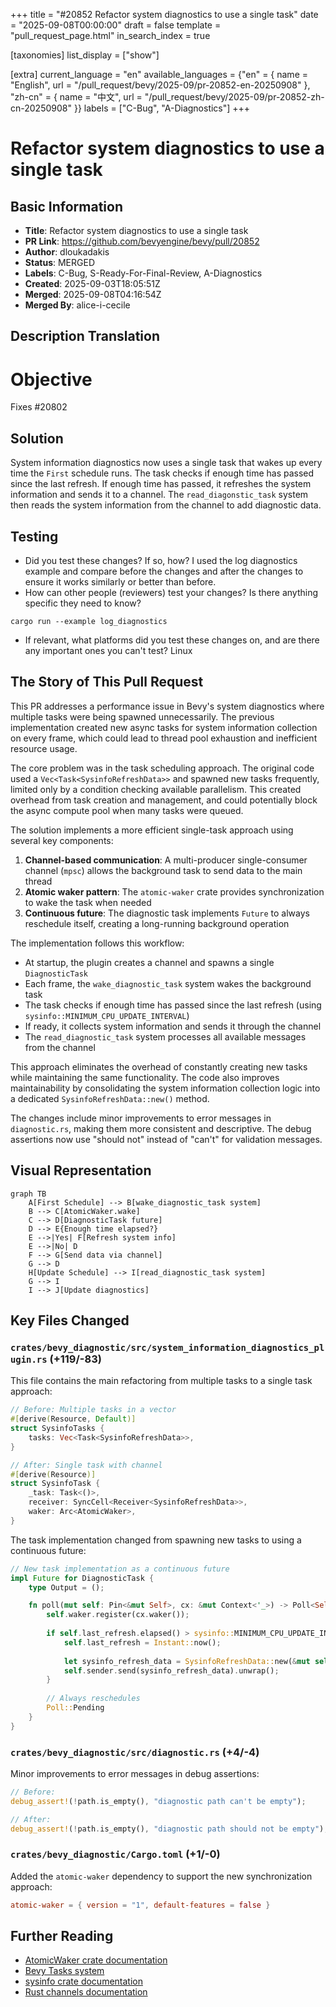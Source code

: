 +++
title = "#20852 Refactor system diagnostics to use a single task"
date = "2025-09-08T00:00:00"
draft = false
template = "pull_request_page.html"
in_search_index = true

[taxonomies]
list_display = ["show"]

[extra]
current_language = "en"
available_languages = {"en" = { name = "English", url = "/pull_request/bevy/2025-09/pr-20852-en-20250908" }, "zh-cn" = { name = "中文", url = "/pull_request/bevy/2025-09/pr-20852-zh-cn-20250908" }}
labels = ["C-Bug", "A-Diagnostics"]
+++

# Refactor system diagnostics to use a single task

## Basic Information
- **Title**: Refactor system diagnostics to use a single task
- **PR Link**: https://github.com/bevyengine/bevy/pull/20852
- **Author**: dloukadakis
- **Status**: MERGED
- **Labels**: C-Bug, S-Ready-For-Final-Review, A-Diagnostics
- **Created**: 2025-09-03T18:05:51Z
- **Merged**: 2025-09-08T04:16:54Z
- **Merged By**: alice-i-cecile

## Description Translation
# Objective

Fixes #20802

## Solution
System information diagnostics now uses a single task that wakes up every
time the `First` schedule runs. The task checks if enough time has
passed since the last refresh. If enough time has passed, it refreshes
the system information and sends it to a channel. The
`read_diagonstic_task` system then reads the system information from the
channel to add diagnostic data.

## Testing

- Did you test these changes? If so, how?
I used the log diagnostics example and compare before the changes and after the changes to ensure it works similarly or better than before.
- How can other people (reviewers) test your changes? Is there anything specific they need to know?
```
cargo run --example log_diagnostics
```
- If relevant, what platforms did you test these changes on, and are there any important ones you can't test?
Linux

## The Story of This Pull Request

This PR addresses a performance issue in Bevy's system diagnostics where multiple tasks were being spawned unnecessarily. The previous implementation created new async tasks for system information collection on every frame, which could lead to thread pool exhaustion and inefficient resource usage.

The core problem was in the task scheduling approach. The original code used a `Vec<Task<SysinfoRefreshData>>` and spawned new tasks frequently, limited only by a condition checking available parallelism. This created overhead from task creation and management, and could potentially block the async compute pool when many tasks were queued.

The solution implements a more efficient single-task approach using several key components:

1. **Channel-based communication**: A multi-producer single-consumer channel (`mpsc`) allows the background task to send data to the main thread
2. **Atomic waker pattern**: The `atomic-waker` crate provides synchronization to wake the task when needed
3. **Continuous future**: The diagnostic task implements `Future` to always reschedule itself, creating a long-running background operation

The implementation follows this workflow:
- At startup, the plugin creates a channel and spawns a single `DiagnosticTask`
- Each frame, the `wake_diagnostic_task` system wakes the background task
- The task checks if enough time has passed since the last refresh (using `sysinfo::MINIMUM_CPU_UPDATE_INTERVAL`)
- If ready, it collects system information and sends it through the channel
- The `read_diagnostic_task` system processes all available messages from the channel

This approach eliminates the overhead of constantly creating new tasks while maintaining the same functionality. The code also improves maintainability by consolidating the system information collection logic into a dedicated `SysinfoRefreshData::new()` method.

The changes include minor improvements to error messages in `diagnostic.rs`, making them more consistent and descriptive. The debug assertions now use "should not" instead of "can't" for validation messages.

## Visual Representation

```mermaid
graph TB
    A[First Schedule] --> B[wake_diagnostic_task system]
    B --> C[AtomicWaker.wake]
    C --> D[DiagnosticTask future]
    D --> E{Enough time elapsed?}
    E -->|Yes| F[Refresh system info]
    E -->|No| D
    F --> G[Send data via channel]
    G --> D
    H[Update Schedule] --> I[read_diagnostic_task system]
    G --> I
    I --> J[Update diagnostics]
```

## Key Files Changed

### `crates/bevy_diagnostic/src/system_information_diagnostics_plugin.rs` (+119/-83)

This file contains the main refactoring from multiple tasks to a single task approach:

```rust
// Before: Multiple tasks in a vector
#[derive(Resource, Default)]
struct SysinfoTasks {
    tasks: Vec<Task<SysinfoRefreshData>>,
}

// After: Single task with channel
#[derive(Resource)]
struct SysinfoTask {
    _task: Task<()>,
    receiver: SyncCell<Receiver<SysinfoRefreshData>>,
    waker: Arc<AtomicWaker>,
}
```

The task implementation changed from spawning new tasks to using a continuous future:

```rust
// New task implementation as a continuous future
impl Future for DiagnosticTask {
    type Output = ();

    fn poll(mut self: Pin<&mut Self>, cx: &mut Context<'_>) -> Poll<Self::Output> {
        self.waker.register(cx.waker());
        
        if self.last_refresh.elapsed() > sysinfo::MINIMUM_CPU_UPDATE_INTERVAL {
            self.last_refresh = Instant::now();
            
            let sysinfo_refresh_data = SysinfoRefreshData::new(&mut self.system);
            self.sender.send(sysinfo_refresh_data).unwrap();
        }
        
        // Always reschedules
        Poll::Pending
    }
}
```

### `crates/bevy_diagnostic/src/diagnostic.rs` (+4/-4)

Minor improvements to error messages in debug assertions:

```rust
// Before:
debug_assert!(!path.is_empty(), "diagnostic path can't be empty");

// After:
debug_assert!(!path.is_empty(), "diagnostic path should not be empty");
```

### `crates/bevy_diagnostic/Cargo.toml` (+1/-0)

Added the `atomic-waker` dependency to support the new synchronization approach:

```toml
atomic-waker = { version = "1", default-features = false }
```

## Further Reading

- [AtomicWaker crate documentation](https://docs.rs/atomic-waker/1.0.0/atomic_waker/)
- [Bevy Tasks system](https://docs.rs/bevy_tasks/latest/bevy_tasks/)
- [sysinfo crate documentation](https://docs.rs/sysinfo/latest/sysinfo/)
- [Rust channels documentation](https://doc.rust-lang.org/std/sync/mpsc/)
